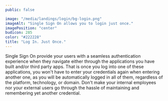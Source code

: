 ```yaml
---
public: false

image: "/media/landings/login/bg-login.png"
imageAlt: "Single Sign On allows you to login just once."
imagePosition: "center"
budicon: 285
color: "#222228"
title: "Log In. Just Once."
---
```

Single Sign On provide your users with a seamless authentication experience when they navigate either through the applications you have built and/or third party apps. That is once you log into one of these applications, you won't have to enter your credentials again when entering another one, as you will be automatically logged in all of them, regardless of the platform, technology, or domain.
Don't make your internal employees nor your external users go through the hassle of maintaining and remembering yet another credential.